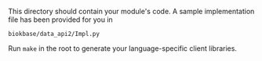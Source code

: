 This directory should contain your module's code.
A sample implementation file has been provided for you in

```biokbase/data_api2/Impl.py```

Run `make` in the root to generate your language-specific client libraries.
